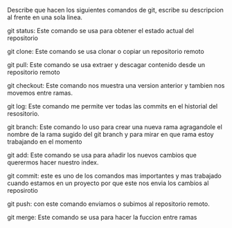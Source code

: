 Describe que hacen los siguientes comandos de git, escribe su descripcion al frente en una sola linea.

git status: Este comando se usa para obtener el estado actual del repositorio

git clone:  Este comando se usa clonar o copiar un repositorio remoto

git pull:  Este comando se usa extraer y descagar contenido desde un repositorio remoto

git checkout:  Este comando nos muestra una version anterior  y tambien nos movemos entre ramas.

git log: Este comando me permite ver todas las commits en el historial del resositorio.

git branch:  Este comando lo uso para crear una nueva rama agragandole el nombre de la rama sugido del git branch y para mirar en que rama estoy trabajando en el momento 

git add:  Este comando se usa para añadir los nuevos cambios que querermos hacer nuestro index.

git commit: este es uno de los comandos mas importantes y mas trabajado cuando estamos en un proyecto  por que este nos envia los cambios al reposirotio

git push: con este comando enviamos o subimos al repositorio remoto.

git merge:  Este comando se usa para hacer la fuccion entre ramas 
